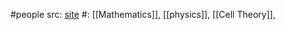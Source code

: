 #people 
src: [site](https://www.israelmgelfand.com) 
#: [[Mathematics]], [[physics]], [[Cell Theory]], 